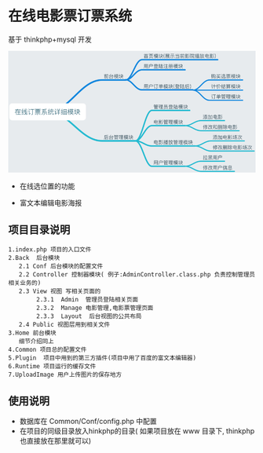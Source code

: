 # 在线电影票订票系统
基于 thinkphp+mysql 开发

![image](/附件/模块说明.png)

* 在线选位置的功能

* 富文本编辑电影海报

## 项目目录说明
```
1.index.php 项目的入口文件
2.Back  后台模块
   2.1 Conf 后台模块的配置文件
   2.2 Controller 控制器模块( 例子:AdminController.class.php 负责控制管理员相关业务的)
   2.3 View 视图 写相关页面的
        2.3.1  Admin  管理员登陆相关页面
        2.3.2  Manage 电影管理,电影票管理页面
        2.3.3  Layout  后台视图的公共布局
   2.4 Public 视图层用到相关文件
3.Home 前台模块
   细节介绍同上
4.Common 项目总的配置文件
5.Plugin  项目中用到的第三方插件(项目中用了百度的富文本编辑器)
6.Runtime 项目运行的缓存文件
7.UploadImage 用户上传图片的保存地方
```

## 使用说明
* 数据库在 Common/Conf/config.php 中配置
* 在项目的同级目录放入hinkphp的目录(
如果项目放在 www 目录下, thinkphp 也直接放在那里就可以)

